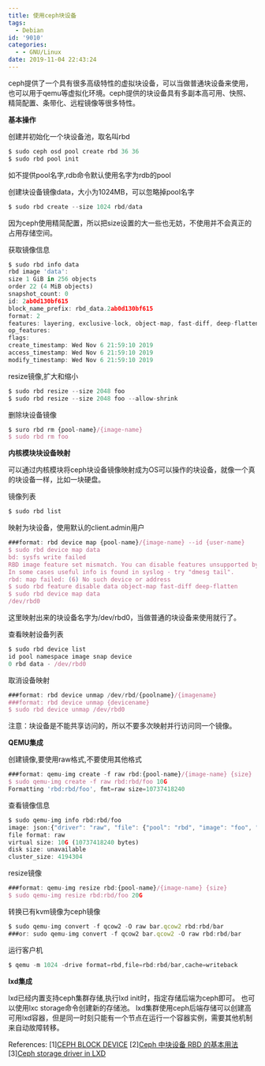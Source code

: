 ```yaml
---
title: 使用ceph块设备
tags:
  - Debian
id: '9010'
categories:
  - - GNU/Linux
date: 2019-11-04 22:43:24
---
```



<!-- more -->
ceph提供了一个具有很多高级特性的虚拟块设备，可以当做普通块设备来使用，也可以用于qemu等虚拟化环境。ceph提供的块设备具有多副本高可用、快照、精简配置、条带化、远程镜像等很多特性。

**基本操作**

创建并初始化一个块设备池，取名叫rbd
```js
$ sudo ceph osd pool create rbd 36 36
$ sudo rbd pool init
```
如不提供pool名字,rdb命令默认使用名字为rdb的pool

创建块设备镜像data，大小为1024MB，可以忽略掉pool名字
```js
$ sudo rbd create --size 1024 rbd/data
```
因为ceph使用精简配置，所以把size设置的大一些也无妨，不使用并不会真正的占用存储空间。

获取镜像信息
```js
$ sudo rbd info data
rbd image 'data':
size 1 GiB in 256 objects
order 22 (4 MiB objects)
snapshot_count: 0
id: 2ab0d130bf615
block_name_prefix: rbd_data.2ab0d130bf615
format: 2
features: layering, exclusive-lock, object-map, fast-diff, deep-flatten
op_features: 
flags: 
create_timestamp: Wed Nov 6 21:59:10 2019
access_timestamp: Wed Nov 6 21:59:10 2019
modify_timestamp: Wed Nov 6 21:59:10 2019
```

resize镜像,扩大和缩小
```js
$ sudo rbd resize --size 2048 foo
$ sudo rbd resize --size 2048 foo --allow-shrink
```

删除块设备镜像
```js
$ suro rbd rm {pool-name}/{image-name}
$ sudo rbd rm foo
```

**内核模块块设备映射**

可以通过内核模块将ceph块设备镜像映射成为OS可以操作的块设备，就像一个真的块设备一样，比如一块硬盘。

镜像列表
```js
$ sudo rbd list
```

映射为块设备，使用默认的client.admin用户
```js
###format: rbd device map {pool-name}/{image-name} --id {user-name}
$ sudo rbd device map data
bd: sysfs write failed
RBD image feature set mismatch. You can disable features unsupported by the kernel with "rbd feature disable data object-map fast-diff deep-flatten".
In some cases useful info is found in syslog - try "dmesg tail".
rbd: map failed: (6) No such device or address
$ sudo rbd feature disable data object-map fast-diff deep-flatten
$ sudo rbd device map data
/dev/rbd0
```
这里映射出来的块设备名字为/dev/rbd0，当做普通的块设备来使用就行了。

查看映射设备列表
```js
$ sudo rbd device list
id pool namespace image snap device 
0 rbd data - /dev/rbd0 
```

取消设备映射
```js
###format: rbd device unmap /dev/rbd/{poolname}/{imagename}
###format: rbd device unmap {devicename}
$ sudo rbd device unmap /dev/rbd0
```

注意：块设备是不能共享访问的，所以不要多次映射并行访问同一个镜像。

**QEMU集成**

创建镜像,要使用raw格式,不要使用其他格式
```js
###format: qemu-img create -f raw rbd:{pool-name}/{image-name} {size}
$ sudo qemu-img create -f raw rbd:rbd/foo 10G
Formatting 'rbd:rbd/foo', fmt=raw size=10737418240
```

查看镜像信息
```js
$ sudo qemu-img info rbd:rbd/foo
image: json:{"driver": "raw", "file": {"pool": "rbd", "image": "foo", "driver": "rbd"}}
file format: raw
virtual size: 10G (10737418240 bytes)
disk size: unavailable
cluster_size: 4194304
```

resize镜像
```js
###format: qemu-img resize rbd:{pool-name}/{image-name} {size}
$ sudo qemu-img resize rbd:rbd/foo 20G
```

转换已有kvm镜像为ceph镜像
```js
$ sudo qemu-img convert -f qcow2 -O raw bar.qcow2 rbd:rbd/bar
###or: sudo qemu-img convert -f qcow2 bar.qcow2 -O raw rbd:rbd/bar
```

运行客户机
```js
$ qemu -m 1024 -drive format=rbd,file=rbd:rbd/bar,cache=writeback
```

**lxd集成**

lxd已经内置支持ceph集群存储,执行lxd init时，指定存储后端为ceph即可。
也可以使用lxc storage命令创建新的存储池。
lxd集群使用ceph后端存储可以创建高可用lxd容器，但是同一时刻只能有一个节点在运行一个容器实例，需要其他机制来自动故障转移。

References:
\[1\][CEPH BLOCK DEVICE](https://docs.ceph.com/docs/master/rbd/)
\[2\][Ceph 中块设备 RBD 的基本用法](https://amito.me/2018/Using-RBD-in-Ceph/)
\[3\][Ceph storage driver in LXD](https://ubuntu.com/blog/ceph-storage-driver-in-lxd)